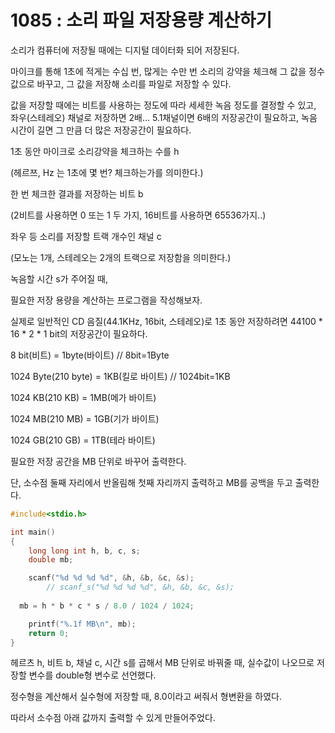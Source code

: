 # 1085 : 소리 파일 저장용량 계산하기
소리가 컴퓨터에 저장될 때에는 디지털 데이터화 되어 저장된다.

마이크를 통해 1초에 적게는 수십 번, 많게는 수만 번 소리의 강약을 체크해 그 값을 정수값으로 바꾸고, 그 값을 저장해 소리를 파일로 저장할 수 있다.

값을 저장할 때에는 비트를 사용하는 정도에 따라 세세한 녹음 정도를 결정할 수 있고, 좌우(스테레오) 채널로 저장하면 2배… 5.1채널이면 6배의 저장공간이 필요하고, 녹음 시간이 길면 그 만큼 더 많은 저장공간이 필요하다.

1초 동안 마이크로 소리강약을 체크하는 수를 h

(헤르쯔, Hz 는 1초에 몇 번? 체크하는가를 의미한다.)

한 번 체크한 결과를 저장하는 비트 b

(2비트를 사용하면 0 또는 1 두 가지, 16비트를 사용하면 65536가지..)

좌우 등 소리를 저장할 트랙 개수인 채널 c

(모노는 1개, 스테레오는 2개의 트랙으로 저장함을 의미한다.)

녹음할 시간 s가 주어질 때,

필요한 저장 용량을 계산하는 프로그램을 작성해보자.

실제로 일반적인 CD 음질(44.1KHz, 16bit, 스테레오)로 1초 동안 저장하려면 44100 * 16 * 2 * 1 bit의 저장공간이 필요하다.

8 bit(비트)           = 1byte(바이트)     //       8bit=1Byte

1024 Byte(210 byte) = 1KB(킬로 바이트) // 1024bit=1KB

1024 KB(210 KB)      = 1MB(메가 바이트)

1024 MB(210 MB)     = 1GB(기가 바이트)

1024 GB(210 GB)      = 1TB(테라 바이트)

필요한 저장 공간을 MB 단위로 바꾸어 출력한다.

단, 소수점 둘째 자리에서 반올림해 첫째 자리까지 출력하고 MB를 공백을 두고 출력한다.
```c
#include<stdio.h>

int main()
{
	long long int h, b, c, s;
	double mb;

	scanf("%d %d %d %d", &h, &b, &c, &s);
		// scanf_s("%d %d %d %d", &h, &b, &c, &s);
	
  mb = h * b * c * s / 8.0 / 1024 / 1024;

	printf("%.1f MB\n", mb);
	return 0;
} 
```
헤르츠 h, 비트 b, 채널 c, 시간 s를 곱해서 MB 단위로 바꿔줄 때, 실수값이 나오므로 저장할 변수를 double형 변수로 선언했다.

정수형을 계산해서 실수형에 저장할 때, 8.0이라고 써줘서 형변환을 하였다.

따라서 소수점 아래 값까지 출력할 수 있게 만들어주었다.